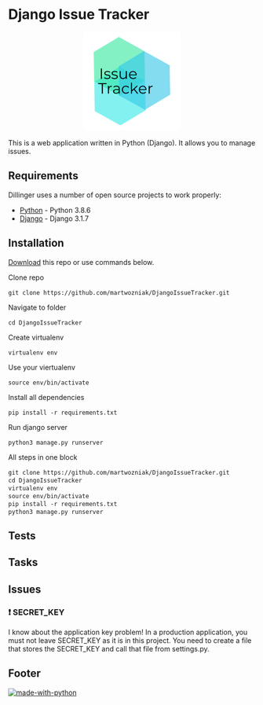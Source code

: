 # Django Issue Tracker
<p align="center">
  <img src="https://raw.githubusercontent.com/martwozniak/DjangoIssueTracker/master/logo.png" alt="Issue Tracker"/>
</p>

This is a web application written in Python (Django). It allows you to manage issues. 

## Requirements

Dillinger uses a number of open source projects to work properly:

- [Python](https://www.python.org/downloads/) - Python 3.8.6
- [Django](https://www.djangoproject.com/) - Django 3.1.7

## Installation

[Download](https://github.com/martwozniak/DjangoIssueTracker.git) this repo or use commands below.

Clone repo
```
git clone https://github.com/martwozniak/DjangoIssueTracker.git 
```
Navigate to folder
```
cd DjangoIssueTracker  
```
Create virtualenv
```
virtualenv env  
```
Use your viertualenv
```
source env/bin/activate  
```
Install all dependencies
```
pip install -r requirements.txt  
```
Run django server
```
python3 manage.py runserver  
```

All steps in one block
```
git clone https://github.com/martwozniak/DjangoIssueTracker.git  
cd DjangoIssueTracker  
virtualenv env  
source env/bin/activate  
pip install -r requirements.txt  
python3 manage.py runserver  

```
## Tests

## Tasks

## Issues
### ❗ SECRET_KEY
I know about the application key problem! In a production application, you must not leave SECRET_KEY as it is in this project. You need to create a file that stores the SECRET_KEY and call that file from settings.py. 

## Footer

[![made-with-python](https://img.shields.io/badge/Made%20with-Python-1f425f.svg)](https://www.python.org/)
